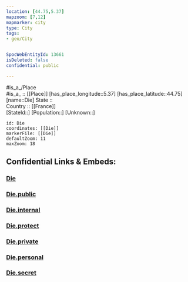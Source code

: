 ```yaml
---
location: [44.75,5.37] 
mapzoom: [7,12] 
mapmarker: city 
type: City
tags:
- geo/City


SpocWebEntityId: 13661
isDeleted: false
confidential: public

---
```

#is_a_/Place  
#is_a_ :: [[Place]] 
[has_place_longitude::5.37] 
[has_place_latitude::44.75] 
[name::Die] 
State ::  
Country :: [[France]]  
[StateId::] 
[Population::] 
[Unknown::] 


```leaflet
id: Die
coordinates: [[Die]] 
markerFile: [[Die]] 
defaultZoom: 11 
maxZoom: 18
```


## Confidential Links & Embeds: 

### [Die](/_Standards/Earth/Continent/Europe/Europe~West/France/regions~France/Auvergne-Rhône-Alpes/departments~Auvergne-Rhône-Alpes/Drôme/communes~Drôme/Die/cities~Die/Die.md) 

### [Die.public](/_public/Earth/Continent/Europe/Europe~West/France/regions~France/Auvergne-Rhône-Alpes/departments~Auvergne-Rhône-Alpes/Drôme/communes~Drôme/Die/cities~Die/Die.public.md) 

### [Die.internal](/_internal/Earth/Continent/Europe/Europe~West/France/regions~France/Auvergne-Rhône-Alpes/departments~Auvergne-Rhône-Alpes/Drôme/communes~Drôme/Die/cities~Die/Die.internal.md) 

### [Die.protect](/_protect/Earth/Continent/Europe/Europe~West/France/regions~France/Auvergne-Rhône-Alpes/departments~Auvergne-Rhône-Alpes/Drôme/communes~Drôme/Die/cities~Die/Die.protect.md) 

### [Die.private](/_private/Earth/Continent/Europe/Europe~West/France/regions~France/Auvergne-Rhône-Alpes/departments~Auvergne-Rhône-Alpes/Drôme/communes~Drôme/Die/cities~Die/Die.private.md) 

### [Die.personal](/_personal/Earth/Continent/Europe/Europe~West/France/regions~France/Auvergne-Rhône-Alpes/departments~Auvergne-Rhône-Alpes/Drôme/communes~Drôme/Die/cities~Die/Die.personal.md) 

### [Die.secret](/_secret/Earth/Continent/Europe/Europe~West/France/regions~France/Auvergne-Rhône-Alpes/departments~Auvergne-Rhône-Alpes/Drôme/communes~Drôme/Die/cities~Die/Die.secret.md)

